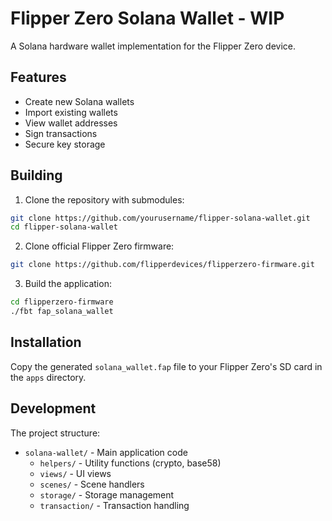 # Flipper Zero Solana Wallet - WIP

A Solana hardware wallet implementation for the Flipper Zero device.

## Features
- Create new Solana wallets
- Import existing wallets
- View wallet addresses
- Sign transactions
- Secure key storage

## Building
1. Clone the repository with submodules:

```bash
git clone https://github.com/yourusername/flipper-solana-wallet.git
cd flipper-solana-wallet
```

2. Clone official Flipper Zero firmware:

```bash
git clone https://github.com/flipperdevices/flipperzero-firmware.git
```

3. Build the application:

```bash
cd flipperzero-firmware
./fbt fap_solana_wallet
```

## Installation
Copy the generated `solana_wallet.fap` file to your Flipper Zero's SD card in the `apps` directory.

## Development
The project structure:
- `solana-wallet/` - Main application code
  - `helpers/` - Utility functions (crypto, base58)
  - `views/` - UI views
  - `scenes/` - Scene handlers
  - `storage/` - Storage management
  - `transaction/` - Transaction handling